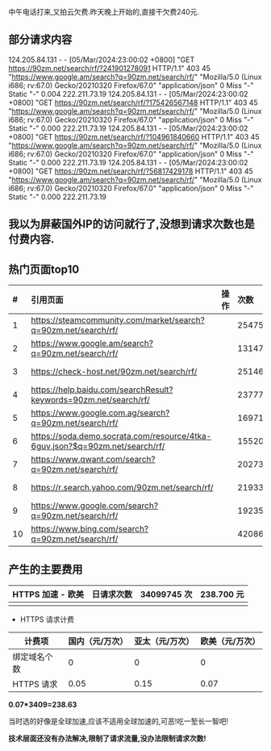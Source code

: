 中午电话打来,又拍云欠费.昨天晚上开始的,直接干欠费240元.

## 部分请求内容

124.205.84.131 - - [05/Mar/2024:23:00:02 +0800] "GET https://90zm.net/search/rf/?241901278091 HTTP/1.1" 403 45 "https://www.google.am/search?q=90zm.net/search/rf/" "Mozilla/5.0 (Linux i686; rv:67.0) Gecko/20210320 Firefox/67.0" "application/json" 0 Miss "-" Static "-" 0.004 222.211.73.19
124.205.84.131 - - [05/Mar/2024:23:00:02 +0800] "GET https://90zm.net/search/rf/?175426567148 HTTP/1.1" 403 45 "https://www.google.am/search?q=90zm.net/search/rf/" "Mozilla/5.0 (Linux i686; rv:67.0) Gecko/20210320 Firefox/67.0" "application/json" 0 Miss "-" Static "-" 0.000 222.211.73.19
124.205.84.131 - - [05/Mar/2024:23:00:02 +0800] "GET https://90zm.net/search/rf/?104961840660 HTTP/1.1" 403 45 "https://www.google.am/search?q=90zm.net/search/rf/" "Mozilla/5.0 (Linux i686; rv:67.0) Gecko/20210320 Firefox/67.0" "application/json" 0 Miss "-" Static "-" 0.000 222.211.73.19
124.205.84.131 - - [05/Mar/2024:23:00:02 +0800] "GET https://90zm.net/search/rf/?56817429178 HTTP/1.1" 403 45 "https://www.google.am/search?q=90zm.net/search/rf/" "Mozilla/5.0 (Linux i686; rv:67.0) Gecko/20210320 Firefox/67.0" "application/json" 0 Miss "-" Static "-" 0.000 222.211.73.19



## 我以为屏蔽国外IP的访问就行了,没想到请求次数也是付费内容.

## 热门页面top10

| #    | 引用页面                                                     | 操作 | 次数    | 流量       |
| :--- | :----------------------------------------------------------- | :--- | :------ | :--------- |
| 1    | https://steamcommunity.com/market/search?q=90zm.net/search/rf/ |      | 2547525 | 189.706 MB |
| 2    | https://www.google.am/search?q=90zm.net/search/rf/           |      | 1314743 | 119.278 MB |
| 3    | https://check-host.net/90zm.net/search/rf/                   |      | 2514662 | 113.650 MB |
| 4    | https://help.baidu.com/searchResult?keywords=90zm.net/search/rf/ |      | 2377762 | 111.813 MB |
| 5    | https://www.google.com.ag/search?q=90zm.net/search/rf/       |      | 1697107 | 110.522 MB |
| 6    | https://soda.demo.socrata.com/resource/4tka-6guv.json?$q=90zm.net/search/rf/ |      | 1552009 | 109.936 MB |
| 7    | https://www.qwant.com/search?q=90zm.net/search/rf/           |      | 2027335 | 100.187 MB |
| 8    | https://r.search.yahoo.com/90zm.net/search/rf/               |      | 2193387 | 96.745 MB  |
| 9    | https://www.google.com/search?q=90zm.net/search/rf/          |      | 1923571 | 89.625 MB  |
| 10   | https://www.bing.com/search?q=90zm.net/search/rf/            |      | 420867  | 88.406 MB  |

## 产生的主要费用

| HTTPS 加速 - 欧美 | 日请求次数 | 34099745 次 | 238.700 元 |
| ----------------- | ---------- | ----------- | ---------- |
|                   |            |             |            |

- HTTPS 请求计费

| 计费项       | 国内（元/万次） | 亚太（元/万次） | 欧美（元/万次） |
| ------------ | --------------- | --------------- | --------------- |
| 绑定域名个数 | 0               | 0               | 0               |
| HTTPS 请求   | 0.05            | 0.15            | 0.07            |

**0.07*3409=238.63**

当时选的好像是全球加速,应该不适用全球加速的,可恶!吃一堑长一智吧!

**技术层面还没有办法解决,限制了请求流量,没办法限制请求次数!**

